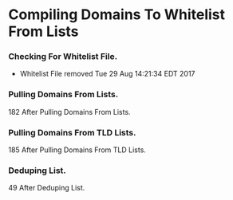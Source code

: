 # Compiling Domains To Whitelist From Lists

### Checking For Whitelist File.
* Whitelist File removed Tue 29 Aug 14:21:34 EDT 2017
### Pulling Domains From Lists.
182 After Pulling Domains From Lists.
### Pulling Domains From TLD Lists.
185 After Pulling Domains From TLD Lists.
### Deduping List.
49 After Deduping List.
